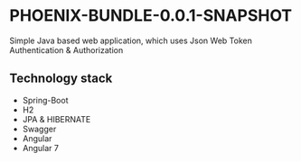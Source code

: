 # PHOENIX-BUNDLE-0.0.1-SNAPSHOT

Simple Java based web application, which uses Json Web Token Authentication & Authorization
## Technology stack
- Spring-Boot
- H2
- JPA & HIBERNATE
- Swagger
- Angular
- Angular 7
